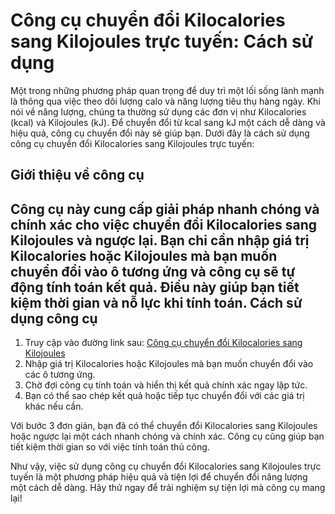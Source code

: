 Công cụ chuyển đổi Kilocalories sang Kilojoules trực tuyến: Cách sử dụng
========================================================================

Một trong những phương pháp quan trọng để duy trì một lối sống lành mạnh là thông qua việc theo dõi lượng calo và năng lượng tiêu thụ hàng ngày. Khi nói về năng lượng, chúng ta thường sử dụng các đơn vị như Kilocalories (kcal) và Kilojoules (kJ). Để chuyển đổi từ kcal sang kJ một cách dễ dàng và hiệu quả, công cụ chuyển đổi này sẽ giúp bạn. Dưới đây là cách sử dụng công cụ chuyển đổi Kilocalories sang Kilojoules trực tuyến:

Giới thiệu về công cụ
---------------------

Công cụ này cung cấp giải pháp nhanh chóng và chính xác cho việc chuyển đổi Kilocalories sang Kilojoules và ngược lại. Bạn chỉ cần nhập giá trị Kilocalories hoặc Kilojoules mà bạn muốn chuyển đổi vào ô tương ứng và công cụ sẽ tự động tính toán kết quả. Điều này giúp bạn tiết kiệm thời gian và nỗ lực khi tính toán. Cách sử dụng công cụ
--------------------

1. Truy cập vào đường link sau: [Công cụ chuyển đổi Kilocalories sang Kilojoules](https://www.onlinecalculatorsfree.com/vi/convert/kilocalories-to-kilojoules.html)
2. Nhập giá trị Kilocalories hoặc Kilojoules mà bạn muốn chuyển đổi vào các ô tương ứng.
3. Chờ đợi công cụ tính toán và hiển thị kết quả chính xác ngay lập tức.
4. Bạn có thể sao chép kết quả hoặc tiếp tục chuyển đổi với các giá trị khác nếu cần.

Với bước 3 đơn giản, bạn đã có thể chuyển đổi Kilocalories sang Kilojoules hoặc ngược lại một cách nhanh chóng và chính xác. Công cụ cũng giúp bạn tiết kiệm thời gian so với việc tính toán thủ công.

Như vậy, việc sử dụng công cụ chuyển đổi Kilocalories sang Kilojoules trực tuyến là một phương pháp hiệu quả và tiện lợi để chuyển đổi năng lượng một cách dễ dàng. Hãy thử ngay để trải nghiệm sự tiện lợi mà công cụ mang lại!